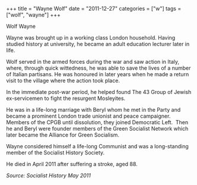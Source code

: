 +++
title = "Wayne Wolf"
date = "2011-12-27"
categories = ["w"]
tags = ["wolf", "wayne"]
+++

Wolf Wayne

Wayne was brought up in a working class London household. Having studied history at university, he became an adult education lecturer later in life.

Wolf served in the armed forces during the war and saw action in Italy, where, through quick wittedness, he was able to save the lives of a number of Italian partisans. He was honoured in later years when he made a return visit to the village where the action took place.  

In the immediate post-war period, he helped found The 43 Group of Jewish ex-servicemen to fight the resurgent Mosleyites.

He was in a life-long marriage with Beryl whom he met in the Party and became a prominent London trade unionist and peace campaigner. Members of the CPGB until dissolution, they joined Democratic Left.  Then he and Beryl were founder members of the Green Socialist Network which later became the Alliance for Green Socialism.

Wayne considered himself a life-long Communist and was a long-standing member of the Socialist History Society.

He died in April 2011 after suffering a stroke, aged 88.

_Source: Socialist History May 2011_
